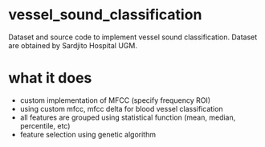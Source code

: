 # vessel_sound_classification
Dataset and source code to implement vessel sound classification. Dataset are obtained by Sardjito Hospital UGM.

# what it does
- custom implementation of MFCC (specify frequency ROI)
- using custom mfcc, mfcc delta for blood vessel classification
- all features are grouped using statistical function (mean, median, percentile, etc)
- feature selection using genetic algorithm